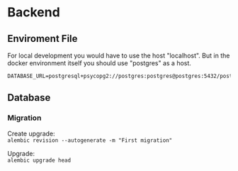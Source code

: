 # Backend

## Enviroment File

For local development you would have to use the host "localhost". But in the docker environment itself you should use "postgres" as a host.

```
DATABASE_URL=postgresql+psycopg2://postgres:postgres@postgres:5432/postgres
```

## Database

### Migration

Create upgrade:  
`alembic revision --autogenerate -m "First migration"`

Upgrade:  
`alembic upgrade head`
